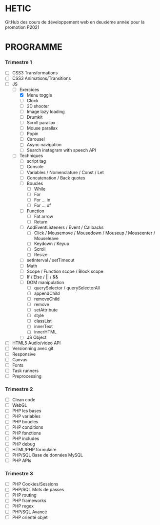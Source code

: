 # HETIC

GitHub des cours de développement web en deuxième année pour la promotion P2021

# PROGRAMME

### Trimestre 1

- [ ] CSS3 Transformations
- [ ] CSS3 Animations/Transitions
- [ ] JS
    - [ ] Exercices
        - [x] Menu toggle
        - [ ] Clock
        - [ ] 2D shooter
        - [ ] Image lazy loading
        - [ ] Drumkit
        - [ ] Scroll parallax
        - [ ] Mouse parallax
        - [ ] Popin
        - [ ] Carousel
        - [ ] Async navigation
        - [ ] Search instagram with speech API
    - [ ] Techniques
        - [ ] script tag
        - [ ] Console
        - [ ] Variables / Nomenclature / Const / Let
        - [ ] Concatenation / Back quotes
        - [ ] Boucles
            - [ ] While
            - [ ] For
            - [ ] For ... in
            - [ ] For ... of
        - [ ] Function
            - [ ] Fat arrow
            - [ ] Return
        - [ ] AddEventListeners / Event / Callbacks
            - [ ] Click / Mousemove / Mousedown / Mouseup / Mouseenter / Mouseleave
            - [ ] Keydown / Keyup
            - [ ] Scroll
            - [ ] Resize
        - [ ] setInterval / setTimeout
        - [ ] Math
        - [ ] Scope / Function scope / Block scope
        - [ ] If / Else / || / &&
        - [ ] DOM manipulation
            - [ ] querySelector / querySelectorAll
            - [ ] appendChild
            - [ ] removeChild
            - [ ] remove
            - [ ] setAttribute
            - [ ] style
            - [ ] classList
            - [ ] innerText
            - [ ] innerHTML
        - [ ] JS Object
- [ ] HTML5 Audio/video API
- [ ] Versionning avec git
- [ ] Responsive
- [ ] Canvas
- [ ] Fonts
- [ ] Task runners
- [ ] Preprocessing

### Trimestre 2

- [ ] Clean code
- [ ] WebGL
- [ ] PHP les bases
- [ ] PHP variables
- [ ] PHP boucles
- [ ] PHP conditions
- [ ] PHP fonctions
- [ ] PHP includes
- [ ] PHP debug
- [ ] HTML/PHP formulaire
- [ ] PHP/SQL Base de données MySQL
- [ ] PHP APIs

### Trimestre 3

- [ ] PHP Cookies/Sessions
- [ ] PHP/SQL Mots de passes
- [ ] PHP routing
- [ ] PHP frameworks
- [ ] PHP regex
- [ ] PHP/SQL Avancé
- [ ] PHP orienté objet

